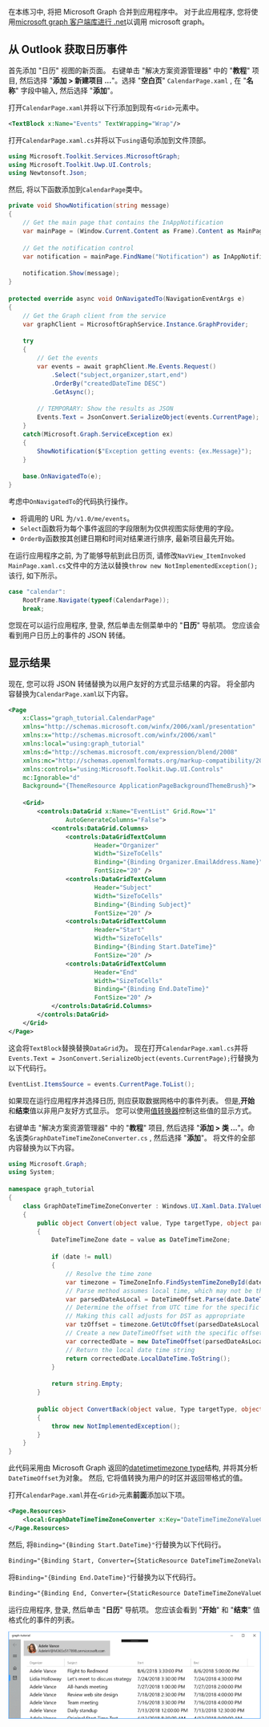 <!-- markdownlint-disable MD002 MD041 -->

在本练习中, 将把 Microsoft Graph 合并到应用程序中。 对于此应用程序, 您将使用[microsoft graph 客户端库进行 .net](https://github.com/microsoftgraph/msgraph-sdk-dotnet)以调用 microsoft graph。

## <a name="get-calendar-events-from-outlook"></a>从 Outlook 获取日历事件

首先添加 "日历" 视图的新页面。 右键单击 "解决方案资源管理器" 中的 "**教程**" 项目, 然后选择 "**添加 > 新建项目 ...**"。选择 "**空白页**" `CalendarPage.xaml` , 在 "**名称**" 字段中输入, 然后选择 "**添加**"。

打开`CalendarPage.xaml`并将以下行添加到现有`<Grid>`元素中。

```xml
<TextBlock x:Name="Events" TextWrapping="Wrap"/>
```

打开`CalendarPage.xaml.cs`并将以下`using`语句添加到文件顶部。

```cs
using Microsoft.Toolkit.Services.MicrosoftGraph;
using Microsoft.Toolkit.Uwp.UI.Controls;
using Newtonsoft.Json;
```

然后, 将以下函数添加到`CalendarPage`类中。

```cs
private void ShowNotification(string message)
{
    // Get the main page that contains the InAppNotification
    var mainPage = (Window.Current.Content as Frame).Content as MainPage;

    // Get the notification control
    var notification = mainPage.FindName("Notification") as InAppNotification;

    notification.Show(message);
}

protected override async void OnNavigatedTo(NavigationEventArgs e)
{
    // Get the Graph client from the service
    var graphClient = MicrosoftGraphService.Instance.GraphProvider;

    try
    {
        // Get the events
        var events = await graphClient.Me.Events.Request()
            .Select("subject,organizer,start,end")
            .OrderBy("createdDateTime DESC")
            .GetAsync();

        // TEMPORARY: Show the results as JSON
        Events.Text = JsonConvert.SerializeObject(events.CurrentPage);
    }
    catch(Microsoft.Graph.ServiceException ex)
    {
        ShowNotification($"Exception getting events: {ex.Message}");
    }

    base.OnNavigatedTo(e);
}
```

考虑中`OnNavigatedTo`的代码执行操作。

- 将调用的 URL 为`/v1.0/me/events`。
- `Select`函数将为每个事件返回的字段限制为仅供视图实际使用的字段。
- `OrderBy`函数按其创建日期和时间对结果进行排序, 最新项目最先开始。

在运行应用程序之前, 为了能够导航到此日历页, 请修改`NavView_ItemInvoked` `MainPage.xaml.cs`文件中的方法以替换`throw new NotImplementedException();`该行, 如下所示。

```cs
case "calendar":
    RootFrame.Navigate(typeof(CalendarPage));
    break;
```

您现在可以运行应用程序, 登录, 然后单击左侧菜单中的 "**日历**" 导航项。 您应该会看到用户日历上的事件的 JSON 转储。

## <a name="display-the-results"></a>显示结果

现在, 您可以将 JSON 转储替换为以用户友好的方式显示结果的内容。 将全部内容替换为`CalendarPage.xaml`以下内容。

```xml
<Page
    x:Class="graph_tutorial.CalendarPage"
    xmlns="http://schemas.microsoft.com/winfx/2006/xaml/presentation"
    xmlns:x="http://schemas.microsoft.com/winfx/2006/xaml"
    xmlns:local="using:graph_tutorial"
    xmlns:d="http://schemas.microsoft.com/expression/blend/2008"
    xmlns:mc="http://schemas.openxmlformats.org/markup-compatibility/2006"
    xmlns:controls="using:Microsoft.Toolkit.Uwp.UI.Controls"
    mc:Ignorable="d"
    Background="{ThemeResource ApplicationPageBackgroundThemeBrush}">

    <Grid>
        <controls:DataGrid x:Name="EventList" Grid.Row="1"
                AutoGenerateColumns="False">
            <controls:DataGrid.Columns>
                <controls:DataGridTextColumn
                        Header="Organizer"
                        Width="SizeToCells"
                        Binding="{Binding Organizer.EmailAddress.Name}"
                        FontSize="20" />
                <controls:DataGridTextColumn
                        Header="Subject"
                        Width="SizeToCells"
                        Binding="{Binding Subject}"
                        FontSize="20" />
                <controls:DataGridTextColumn
                        Header="Start"
                        Width="SizeToCells"
                        Binding="{Binding Start.DateTime}"
                        FontSize="20" />
                <controls:DataGridTextColumn
                        Header="End"
                        Width="SizeToCells"
                        Binding="{Binding End.DateTime}"
                        FontSize="20" />
            </controls:DataGrid.Columns>
        </controls:DataGrid>
    </Grid>
</Page>
```

这会将`TextBlock`替换替换`DataGrid`为。 现在打开`CalendarPage.xaml.cs`并将`Events.Text = JsonConvert.SerializeObject(events.CurrentPage);`行替换为以下代码行。

```cs
EventList.ItemsSource = events.CurrentPage.ToList();
```

如果现在运行应用程序并选择日历, 则应获取数据网格中的事件列表。 但是,**开始**和**结束**值以非用户友好方式显示。 您可以使用[值转换器](https://docs.microsoft.com/uwp/api/Windows.UI.Xaml.Data.IValueConverter)控制这些值的显示方式。

右键单击 "解决方案资源管理器" 中的 "**教程**" 项目, 然后选择 "**添加 > 类 ...**"。命名该类`GraphDateTimeTimeZoneConverter.cs` , 然后选择 "**添加**"。 将文件的全部内容替换为以下内容。

```cs
using Microsoft.Graph;
using System;

namespace graph_tutorial
{
    class GraphDateTimeTimeZoneConverter : Windows.UI.Xaml.Data.IValueConverter
    {
        public object Convert(object value, Type targetType, object parameter, string language)
        {
            DateTimeTimeZone date = value as DateTimeTimeZone;

            if (date != null)
            {
                // Resolve the time zone
                var timezone = TimeZoneInfo.FindSystemTimeZoneById(date.TimeZone);
                // Parse method assumes local time, which may not be the case
                var parsedDateAsLocal = DateTimeOffset.Parse(date.DateTime);
                // Determine the offset from UTC time for the specific date
                // Making this call adjusts for DST as appropriate
                var tzOffset = timezone.GetUtcOffset(parsedDateAsLocal.DateTime);
                // Create a new DateTimeOffset with the specific offset from UTC
                var correctedDate = new DateTimeOffset(parsedDateAsLocal.DateTime, tzOffset);
                // Return the local date time string
                return correctedDate.LocalDateTime.ToString();
            }

            return string.Empty;
        }

        public object ConvertBack(object value, Type targetType, object parameter, string language)
        {
            throw new NotImplementedException();
        }
    }
}
```

此代码采用由 Microsoft Graph 返回的[datetimetimezone type](https://developer.microsoft.com/en-us/graph/docs/api-reference/v1.0/resources/datetimetimezone)结构, 并将其分析`DateTimeOffset`为对象。 然后, 它将值转换为用户的时区并返回带格式的值。

打开`CalendarPage.xaml`并在`<Grid>`元素**前面**添加以下项。

```xml
<Page.Resources>
    <local:GraphDateTimeTimeZoneConverter x:Key="DateTimeTimeZoneValueConverter" />
</Page.Resources>
```

然后, 将`Binding="{Binding Start.DateTime}"`行替换为以下代码行。

```xml
Binding="{Binding Start, Converter={StaticResource DateTimeTimeZoneValueConverter}}"
```

将`Binding="{Binding End.DateTime}"`行替换为以下代码行。

```xml
Binding="{Binding End, Converter={StaticResource DateTimeTimeZoneValueConverter}}"
```

运行应用程序, 登录, 然后单击 "**日历**" 导航项。 您应该会看到 "**开始**" 和 "**结束**" 值格式化的事件的列表。

![事件表的屏幕截图](./images/add-msgraph-01.png)
